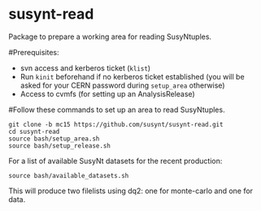 susynt-read
===========

Package to prepare a working area for reading SusyNtuples.

#Prerequisites:
- svn access and kerberos ticket (`klist`)
- Run `kinit` beforehand if no kerberos ticket established (you will be asked for your CERN password during `setup_area` otherwise)
- Access to cvmfs (for setting up an AnalysisRelease)

#Follow these commands to set up an area to read SusyNtuples.

```
git clone -b mc15 https://github.com/susynt/susynt-read.git
cd susynt-read
source bash/setup_area.sh
source bash/setup_release.sh
```

For a list of available SusyNt datasets for the recent production:
```
source bash/available_datasets.sh
```
This will produce two filelists using dq2: one for monte-carlo and one for data.
